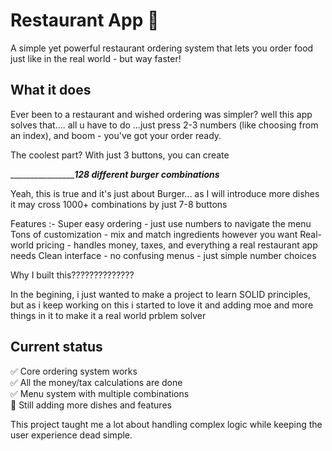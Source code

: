 # Restaurant App 🍔

A simple yet powerful restaurant ordering system that lets you order food just like in the real world - but way faster!

## What it does

Ever been to a restaurant and wished ordering was simpler? well this app solves that.... all u have to do ...just press 2-3 numbers (like choosing from an index), and boom - you've got your order ready.

The coolest part? With just 3 buttons, you can create 

_______________________________________128 different burger combinations_______________________

Yeah, this is true
and it's just about Burger... as I will introduce more dishes it may cross 1000+ combinations by just 7-8 buttons 

Features :- 
Super easy ordering - just use numbers to navigate the menu
Tons of customization - mix and match ingredients however you want
Real-world pricing -  handles money, taxes, and everything a real restaurant app needs
Clean interface - no confusing menus - just simple number choices

Why I built this??????????????

In the begining, i just wanted to make a project to learn SOLID principles, but as i keep working on this i started to love it and adding moe and more things in it to make it a real world prblem solver

## Current status

✅ Core ordering system works  
✅ All the money/tax calculations are done  
✅ Menu system with multiple combinations  
🚧 Still adding more dishes and features

This project taught me a lot about handling complex logic while keeping the user experience dead simple.
